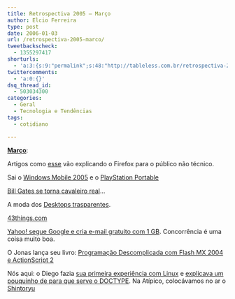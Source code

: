 ```yaml
---
title: Retrospectiva 2005 – Março
author: Elcio Ferreira
type: post
date: 2006-01-03
url: /retrospectiva-2005-marco/
tweetbackscheck:
  - 1355297417
shorturls:
  - 'a:3:{s:9:"permalink";s:48:"http://tableless.com.br/retrospectiva-2005-marco";s:7:"tinyurl";s:26:"http://tinyurl.com/3cmwek6";s:4:"isgd";s:19:"http://is.gd/8F02w4";}'
twittercomments:
  - 'a:0:{}'
dsq_thread_id:
  - 503034300
categories:
  - Geral
  - Tecnologia e Tendências
tags:
  - cotidiano

---
```

**[Março][1]**:

Artigos como [esse][2] vão explicando o Firefox para o público não técnico. 

Sai o [Windows Mobile 2005][3] e o [PlayStation Portable][4]

[Bill Gates se torna cavaleiro real][5]&#8230;

A moda dos [Desktops trasparentes][6].

[43things.com][7]

[Yahoo! segue Google e cria e-mail gratuito com 1 GB][8]. Concorrência é uma coisa muito boa.

O Jonas lança seu livro: [Programação Descomplicada com Flash MX 2004 e ActionScript 2][9]

Nós aqui: o Diego fazia [sua primeira experiência com Linux][10] e [explicava um pouquinho de para que serve o DOCTYPE][11]. Na Atípico, colocávamos no ar o [Shintoryu][12]

 [1]: http://tableless.com.br/2005/03/
 [2]: http://computer.howstuffworks.com/firefox.htm
 [3]: http://www.mobilelife.com.br/2005/03/31/256
 [4]: http://www.us.playstation.com/consoles.aspx?id=4
 [5]: http://info.abril.com.br/aberto/infonews/032005/02032005-4.shl
 [6]: http://www.crisdias.com/2005/03/28/um-novo-sentido-para-a-expressao-cor-transparente/
 [7]: http://www.43things.com/
 [8]: http://www1.folha.uol.com.br/folha/informatica/ult124u18206.shtml
 [9]: http://afiliados.submarino.com.br/books_productdetails.asp?Query=ProductPage&ProdTypeId=1&franq=132130&ProdId=295347
 [10]: http://tableless.com.br/desenvolvendo_no_linux
 [11]: http://tableless.com.br/doctype
 [12]: http://www.shintoryu.com.br/